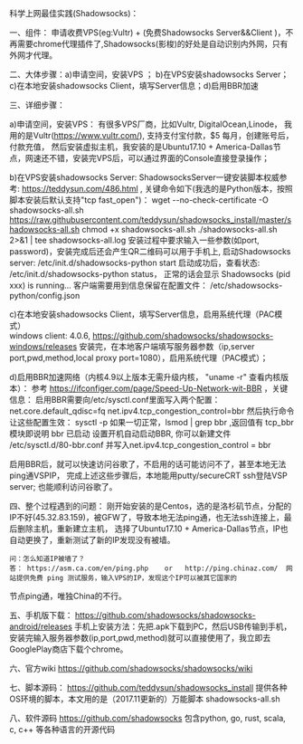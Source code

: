 科学上网最佳实践(Shadowsocks)：

一、组件：  申请收费VPS(eg:Vultr) + (免费Shadowsocks Server&&Client )，不再需要chrome代理插件了,Shadowsocks(影梭)的好处是自动识别内外网，只有外网才代理。

二、大体步骤：a)申请空间，安装VPS ； b)在VPS安装shadowsocks Server； c)在本地安装shadowsocks Client，填写Server信息；d)启用BBR加速

三、详细步骤：

a)申请空间，安装VPS：
有很多VPS厂商，比如Vultr, DigitalOcean,Linode， 我用的是Vultr(https://www.vultr.com/), 支持支付宝付款，$5 每月，创建账号后，付款充值，
然后安装虚拟主机，我安装的是Ubuntu17.10  + America-Dallas节点，网速还不错，安装完VPS后，可以通过界面的Console直接登录操作；

b)在VPS安装shadowsocks Server: 
    ShadowsocksServer一键安装脚本权威参考:  https://teddysun.com/486.html , 关键命令如下(我选的是Python版本，按照脚本安装后默认支持"tcp fast_open")：
    wget --no-check-certificate -O shadowsocks-all.sh https://raw.githubusercontent.com/teddysun/shadowsocks_install/master/shadowsocks-all.sh
    chmod +x shadowsocks-all.sh
    ./shadowsocks-all.sh 2>&1 | tee shadowsocks-all.log
    安装过程中要求输入一些参数(如port, password)，安装完成后还会产生QR二维码可以用于手机上,
    启动Shadowsocks server: /etc/init.d/shadowsocks-python start
    启动成功后，查看状态:  /etc/init.d/shadowsocks-python status， 正常的话会显示 Shadowsocks (pid xxx) is running...
    客户端需要用到信息保留在配置文件： /etc/shadowsocks-python/config.json
    
c)在本地安装shadowsocks Client，填写Server信息，启用系统代理（PAC模式）       
   windows client: 4.0.6, https://github.com/shadowsocks/shadowsocks-windows/releases
   安装完，在本地客户端填写服务器参数（ip,server port,pwd,method,local proxy port=1080），启用系统代理（PAC模式）；
    
d)启用BBR加速网络（内核4.9以上版本无需升级内核， "uname -r" 查看内核版本）：
参考 https://ifconfiger.com/page/Speed-Up-Network-wit-BBR  ，关键信息：
启用BBR需要向/etc/sysctl.conf里面写入两个配置：
net.core.default_qdisc=fq
net.ipv4.tcp_congestion_control=bbr
然后执行命令让这些配置生效： sysctl -p
如果一切正常，lsmod | grep bbr ,返回值有 tcp_bbr 模块即说明 bbr 已启动
设置开机自动启动BBR, 你可以新建文件 /etc/sysctl.d/80-bbr.conf 并写入net.ipv4.tcp_congestion_control = bbr

启用BBR后，就可以快速访问谷歌了，不启用的话可能访问不了，甚至本地无法ping通VSPIP，
完成上述这些步骤后，本地能用putty/secureCRT ssh登陆VSP server; 也能顺利访问谷歌了。


四、整个过程遇到的问题：
    刚开始安装的是Centos，选的是洛杉矶节点，分配的IP不好(45.32.83.159)，被GFW了，导致本地无法ping通，也无法ssh连接上，最后删除主机，重新建立主机，
选择了Ubuntu17.10  + America-Dallas节点，IP也自动更换了，重新测试了新的IP发现没有被墙。

    问：怎么知道IP被墙了？
    答： https://asm.ca.com/en/ping.php    or   http://ping.chinaz.com/  网站提供免费 ping 测试服务，输入VPS的IP，发现这个IP可以被其它国家的
节点ping通，唯独China的不行。

五、手机版下载：
  https://github.com/shadowsocks/shadowsocks-android/releases 
  手机上安装方法：先把.apk下载到PC，然后USB传输到手机，安装完输入服务器参数(ip,port,pwd,method)就可以直接使用了，我立即去GooglePlay商店下载个chrome。

六、官方wiki
  https://github.com/shadowsocks/shadowsocks/wiki  
  
七、脚本源码：
  https://github.com/teddysun/shadowsocks_install  提供各种OS环境的脚本，本文用的是（2017.11更新的）万能脚本 shadowsocks-all.sh 

八、软件源码
https://github.com/shadowsocks 包含python, go, rust, scala, c, c++ 等各种语言的开源代码
